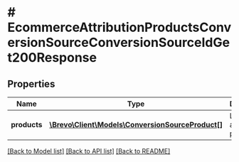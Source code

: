 # # EcommerceAttributionProductsConversionSourceConversionSourceIdGet200Response

## Properties

Name | Type | Description | Notes
------------ | ------------- | ------------- | -------------
**products** | [**\Brevo\Client\Models\ConversionSourceProduct[]**](ConversionSourceProduct.md) | List of attributed products |

[[Back to Model list]](../../README.md#models) [[Back to API list]](../../README.md#endpoints) [[Back to README]](../../README.md)
